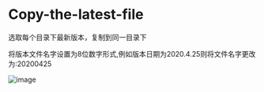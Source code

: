 # Copy-the-latest-file
选取每个目录下最新版本，复制到同一目录下

将版本文件名字设置为8位数字形式,例如版本日期为2020.4.25则将文件名字更改为:20200425

![image](https://user-images.githubusercontent.com/66481676/165060755-b9b14ad0-a6cd-4101-953f-9f3647325783.png)
